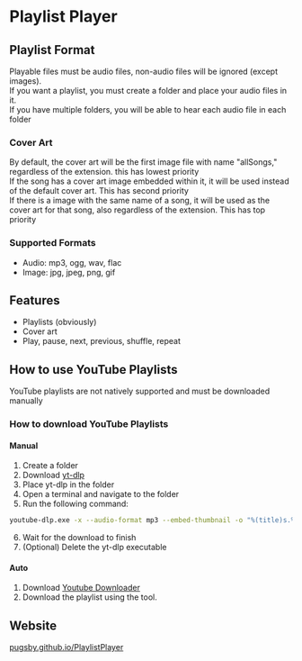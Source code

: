 # Playlist Player
## Playlist Format
Playable files must be audio files, non-audio files will be ignored (except images).<br>
If you want a playlist, you must create a folder and place your audio files in it.<br>
If you have multiple folders, you will be able to hear each audio file in each folder<br>
### Cover Art
By default, the cover art will be the first image file with name "allSongs," regardless of the extension. this has lowest priority<br>
If the song has a cover art image embedded within it, it will be used instead of the default cover art. This has second priority<br>
If there is a image with the same name of a song, it will be used as the cover art for that song, also regardless of the extension. This has top priority<br>
### Supported Formats
- Audio: mp3, ogg, wav, flac
- Image: jpg, jpeg, png, gif
## Features
- Playlists (obviously)
- Cover art
- Play, pause, next, previous, shuffle, repeat
## How to use YouTube Playlists
YouTube playlists are not natively supported and must be downloaded manually
### How to download YouTube Playlists
#### Manual
1. Create a folder
2. Download <a href=https://github.com/yt-dlp/yt-dlp>yt-dlp</a>
3. Place yt-dlp in the folder
4. Open a terminal and navigate to the folder
5. Run the following command:
```bash
youtube-dlp.exe -x --audio-format mp3 --embed-thumbnail -o "%(title)s.%(ext)s" <playlist url>
```
6. Wait for the download to finish
7. (Optional) Delete the yt-dlp executable
#### Auto
1. Download <a href="https://github.com/Pugsby/YouTubeDownloader/tree/main">Youtube Downloader</a>
2. Download the playlist using the tool.
## Website
<a href="https://pugsby.github.io/PlaylistPlayer">pugsby.github.io/PlaylistPlayer</a>

